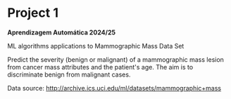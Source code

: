 # Project 1

**Aprendizagem Automática 2024/25**

ML algorithms applications to Mammographic Mass Data Set

Predict the severity (benign or malignant) of a mammographic mass lesion from cancer mass attributes and the patient's age. The aim is to discriminate benign from malignant cases.

Data source: http://archive.ics.uci.edu/ml/datasets/mammographic+mass
